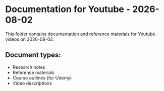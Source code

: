 # Documentation for Youtube - 2026-08-02

This folder contains documentation and reference materials for Youtube videos on 2026-08-02.

## Document types:
- Research notes
- Reference materials
- Course outlines (for Udemy)
- Video descriptions
